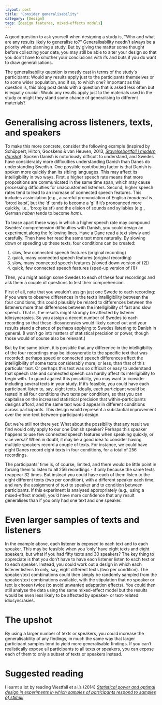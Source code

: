 ```yaml
---
layout: post
title: "Consider generalisability"
category: [Design]
tags: [design features, mixed-effects models]
---
```


A good question to ask yourself when designing a study is, "Who and what are any results likely to generalise to?" Generalisability needn't always be a priority when planning a study. But by giving the matter some thought before collecting your data, you may still be able to alter your design so that you don't have to smother your conclusions with ifs and buts if you do want to draw generalisations.

The generalisability question is mostly cast in terms of the study's participants: Would any results apply just to the participants themselves or to some wider population, and if so, to which one? Important as this question is, this blog post deals with a question that is asked less often but is equally crucial: Would any results apply just to the materials used in the study or might they stand some chance of generalising to different materials?
 
<!--more-->

# Generalising across listeners, texts, and speakers
To make this more concrete, consider the following example (inspired by Schüppert, Hilton, Gooskens & van Heuven, 2013, [_Stavelsebortfall i modern danska_](http://www.let.rug.nl/~gooskens/pdf/publ_Schueppert_et_al._2012.pdf)). Spoken Danish is notoriously difficult to understand, and Swedes have considerably more difficulties understanding Danish than Danes do understanding Swedish. One possible contributing factor is that Danish is spoken more quickly than its sibling languages. This may affect its intelligibility in two ways. First, a higher speech rate means that more propositions are communicated in the same time span, which may cause processing difficulties for unaccustomed listeners. Second, higher speech rates tend to lead to an increase of connected speech features. This includes assimilation (e.g., a careful pronunciation of English _broadcast_ is ‘bro:d ka:st’, but the ‘d’ tends to become a ‘g’ if it’s pronounced more quickly, i.e., ‘bro:g ka:st’) and the elision of sounds and syllables (e.g., German _haben_ tends to become _ham_).

To tease apart these ways in which a higher speech rate may compound Swedes’ comprehension difficulties with Danish, you could design an experiment along the following lines. Have a Dane read a text slowly and carefully. Then have her read the same text more naturally. By slowing down or speeding up these texts, four conditions can be created:

1. slow, few connected speech features (original recording)
2. quick, many connected speech features (original recording)
3. slow, many connected speech features (slowed down version of (2))
4. quick, few connected speech features (sped-up version of (1))

Then, you might assign some Swedes to each of these four recordings and ask them a couple of questions to test their comprehension.

First of all, note that you wouldn’t assign just one Swede to each recording: if you were to observe differences in the text’s intelligibility between the four conditions, this could plausibly be related to differences between the listeners more than differences between the intelligibility of fast and slow speech. That is, the results might strongly be affected by listener idiosyncrasies. So you assign a decent number of Swedes to each recording so that these idiosyncrasies would likely cancel out and your results stand a chance of perhaps applying to Swedes listening to Danish in general. (I won’t go into matters of statistical precision or power, though those would of course also be relevant.)

But by the same token, it is possible that any difference in the intelligibility of the four recordings may be idiosyncratic to the specific text that was recorded: perhaps speed or connected speech differences affect the intelligibility of some texts considerably more, or less, than that of this particular text. Or perhaps this text was so difficult or easy to understand that speech rate and connected speech can hardly affect its intelligibility to begin with. To guard against this possibility, you may want to consider including several texts in your study. If it’s feasible, you could have each participant listen to, say, eight texts. Ideally, each participant would be tested in all four conditions (two texts per condition), so that you can capitalise on the increased statistical precision that within-participants designs afford, and the same text would appear in different conditions across participants. This design would represent a substantial improvement over the one-text between-participants design.

But we’re still not there yet: What about the possibility that any result we find would only apply to our one Danish speaker? Perhaps this speaker happens to use few connected speech features when speaking quickly, or vice versa? When in doubt, it may be a good idea to consider having multiple speakers record a couple of texts. For instance, we could have eight Danes record eight texts in four conditions, for a total of 256 recordings.

The participants’ time is, of course, limited, and there would be little point in forcing them to listen to all 256 recordings - if only because the same texts reappear 32 times. But instead you could have each of them listen to the eight different texts (two per condition), with a different speaker each time, and vary the assignment of text to speaker and to condition between participants. If this experiment is analysed appropriately (e.g., using a mixed-effect model), you’d have more confidence that any result generalises than if you only had one text and one speaker.

# Even larger samples of texts and listeners
In the example above, each listener is exposed to each text and to each speaker. This may be feasible when you ‘only’ have eight texts and eight speakers, but what if you had fifty texts and 30 speakers? The key thing to appreciate is that you don’t have to have each listener listen to each text or to each speaker. Instead, you could work out a design in which each listener listens to only, say, eight different texts (two per condition). The speaker/text combinations could then simply be randomly sampled from the speaker/text combinations available, with the stipulation that no speaker or text is chosen twice (to avoid unwanted adaptation effects). You could then still analyse the data using the same mixed-effect model but the results would be even less likely to be affected by speaker- or text-related idiosyncrasies.

# The upshot
By using a larger number of texts or speakers, you could increase the generalisability of any findings, in much the same way that larger participant samples tend to yield more generalisable findings. If you can’t realistically expose all participants to all texts or speakers, you can expose each of them to only a subset of texts or speakers instead.

# Suggested reading
I learnt a lot by reading Westfall et al.’s (2014) [_Statistical power and optimal design in experiments in which samples of participants respond to samples of stimuli_](https://pdfs.semanticscholar.org/eedf/96e3e233636f9edadb60f9c9b22920141c26.pdf).
